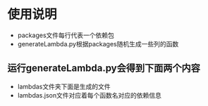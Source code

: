 # 使用说明

- packages文件每行代表一个依赖包
- generateLambda.py根据packages随机生成一些列的函数

## 运行generateLambda.py会得到下面两个内容

- lambdas文件夹下面是生成的文件
- lambdas.json文件对应着每个函数名对应的依赖信息
